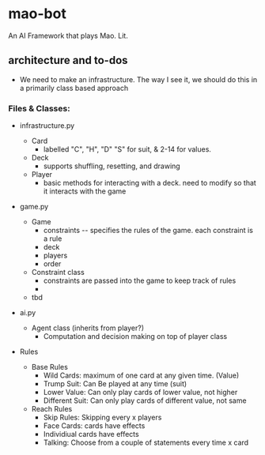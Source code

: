 # mao-bot
An AI Framework that plays Mao. Lit.

## architecture and to-dos
* We need to make an infrastructure. The way I see it, we should do this in a primarily class based approach

### Files & Classes:
* infrastructure.py
	* Card
		* labelled "C", "H", "D" "S" for suit, & 2-14 for values.
	* Deck 
		* supports shuffling, resetting, and drawing
	* Player
		* basic methods for interacting with a deck. need to modify so that it interacts with the game
	
* game.py
	* Game
		* constraints -- specifies the rules of the game. each constraint is a rule
		* deck
		* players
		* order
	* Constraint class
		* constraints are passed into the game to keep track of rules
		* 
	* tbd

* ai.py
	* Agent class (inherits from player?)
		* Computation and decision making on top of player class
		
*  Rules
	* Base Rules
		* Wild Cards: maximum of one card at any given time. (Value)
		* Trump Suit: Can Be played at any time (suit)
		* Lower Value: Can only play cards of lower value, not higher
		* Different Suit: Can only play cards of different value, not same
	* Reach Rules
		* Skip Rules: Skipping every x players
		* Face Cards: cards have effects
		* Individiual cards have effects
		* Talking: Choose from a couple of statements every time x card
